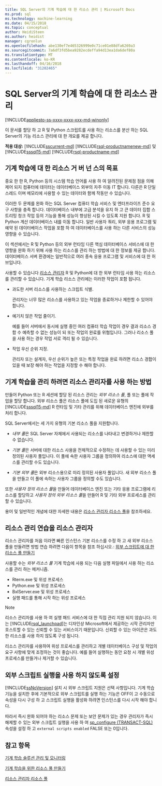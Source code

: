 ```yaml
---
title: SQL Server의 기계 학습에 대 한 리소스 관리 | Microsoft Docs
ms.prod: sql
ms.technology: machine-learning
ms.date: 04/15/2018
ms.topic: conceptual
author: HeidiSteen
ms.author: heidist
manager: cgronlun
ms.openlocfilehash: abe130ef7e465326999e0c71ce01e88dfa6269a3
ms.sourcegitcommit: 7a6df3fd5bea9282ecdeffa94d13ea1da6def80a
ms.translationtype: MT
ms.contentlocale: ko-KR
ms.lasthandoff: 04/16/2018
ms.locfileid: "31202465"
---
```

# <a name="resource-governance-for-machine-learning-in-sql-server"></a>SQL Server의 기계 학습에 대 한 리소스 관리
[!INCLUDE[appliesto-ss-xxxx-xxxx-xxx-md-winonly](../../includes/appliesto-ss-xxxx-xxxx-xxx-md-winonly.md)]

이 문서를 할당 하 고 R 및 Python 스크립트를 사용 하는 리소스를 분산 하는 SQL Server의 기능 리소스 관리에 대 한 개요를 제공 합니다.

**적용 대상:** [!INCLUDE[sscurrent-md](../../includes/sscurrent-md.md)]
[!INCLUDE[rsql-productnamenew-md](../../includes/rsql-productnamenew-md.md)] 및 [!INCLUDE[sssql15-md](../../includes/sssql15-md.md)] [!INCLUDE[rsql-productname-md](../../includes/rsql-productname-md.md)]

## <a name="goals-of-resource-governance-for-machine-learning"></a>기계 학습에 대 한 리소스 거 버 넌 스의 목표

중요 한 한 R, Python 등의 시스템 학습 언어를 사용 하 여 알려진된 문제점 점을 의해 제어 되지 컴퓨터에 데이터는 데이터베이스 외부의 자주 이동 IT 합니다. 다른은 R 단일 스레드 이며 메모리에 사용할 수 있는 데이터와 함께 작동만 수 있습니다. 

이러한 두 문제를 완화 하는 SQL Server 컴퓨터 학습 서비스 및 엔터프라이즈 준수 요구 사항을 충족 합니다. 데이터베이스 내부에 고급 분석을 유지 하 고 큰 데이터 집합 스트리밍 청크 작업 등의 기능을 통해 성능이 향상된 시킬 수 있도록 지원 합니다. R 및 Python 계산 데이터베이스 내를 이동 합니다. 일반 사용자 쿼리, 외부 응용 프로그램 및 예약 된 데이터베이스 작업을 포함 하 여 데이터베이스를 사용 하는 다른 서비스의 성능 영향을 수 있습니다.

이 섹션에서는 R 및 Python 등의 외부 런타임 다른 핵심 데이터베이스 서비스에 대 한 영향을 완화 하기 위해 사용 하는 리소스를 관리 하는 방법에 대 한 정보를 제공 합니다. 데이터베이스 서버 환경에는 일반적으로 여러 종속 응용 프로그램 및 서비스에 대 한 허브입니다.

사용할 수 있습니다 [리소스 관리자](../../relational-databases/resource-governor/resource-governor.md) R 및 Python에 대 한 외부 런타임 사용 하는 리소스를 관리할 수 있습니다.  기계 학습 리소스 관리에는 이러한 작업이 포함 됩니다.

+ 과도한 서버 리소스를 사용하는 스크립트 식별.
  
     관리자는 너무 많은 리소스를 사용하고 있는 작업을 종료하거나 제한할 수 있어야 합니다.
  
+ 예기치 않은 작업 줄이기.
  
     예를 들어 서버에서 동시에 실행 중인 여러 컴퓨터 학습 작업이 경우 결과 리소스 경합 수 예측할 수 없는 성능이 되 또는 작업의 완료를 위협입니다. 그러나 리소스 풀을 사용 하는 경우 작업 서로 격리 될 수 있습니다.
  
-   작업 우선 순위 지정.
  
     관리자 또는 설계자, 우선 순위가 높은 또는 특정 작업을 완료 하려면 리소스 경합이 있을 때 보장 해야 하는 작업을 지정할 수 해야 합니다.

## <a name="how-to-use-resource-governor-to-manage-machine-learning"></a>기계 학습을 관리 하려면 리소스 관리자를 사용 하는 방법
 
만들어 Python 또는 R 세션에 할당 된 리소스 관리는 *외부 리소스 풀*, 풀 또는 풀에 작업을 할당 합니다. 외부 리소스 풀은 리소스 풀에 도입 된 새로운 유형의 [!INCLUDE[sssql15-md](../../includes/sssql15-md.md)] R 런타임 및 기타 관리를 위해 데이터베이스 엔진에 외부를 처리 합니다.

SQL Server에서는 세 가지 유형의 기본 리소스 풀을 지원합니다. 
  
-   *내부 풀*은 SQL Server 자체에서 사용되는 리소스를 나타내고 변경하거나 제한할 수 없습니다.
  
-   *기본 풀*은 서버에 대한 리소스 사용을 전체적으로 수정하는 데 사용할 수 있는 미리 정의된 사용자 풀입니다. 이 풀에 속한 사용자 그룹을 정의하여 리소스에 대한 액세스를 관리할 수도 있습니다.
  
-   *기본 외부 풀*은 외부 리소스용으로 미리 정의된 사용자 풀입니다. 새 외부 리소스 풀을 만들고 이 풀에 속하는 사용자 그룹을 정의할 수도 있습니다.
  
 또한 *사용자 정의 리소스 풀*을 만들어 데이터베이스 엔진 또는 기타 응용 프로그램에 리소스를 할당하고 *사용자 정의 외부 리소스 풀*을 만들어 R 및 기타 외부 프로세스를 관리할 수 있습니다.
  
 용어 및 일반적인 개념에 대한 자세한 내용은 [리소스 관리자 리소스 풀](../../relational-databases/resource-governor/resource-governor-resource-pool.md)을 참조하세요.

  
## <a name="resource-management-walkthrough-with-resource-governor"></a>리소스 관리 연습을 리소스 관리자

리소스 관리자를 처음 이라면 빠른 인스턴스 기본 리소스를 수정 하 고 새 외부 리소스 풀을 만들려면 방법 연습 하려면 다음이 항목을 참조 하십시오.: [외부 스크립트에 대 한 리소스 풀 만들기](../../advanced-analytics/r/how-to-create-a-resource-pool-for-r.md)
  
 사용할 수는 *외부 리소스 풀* 기계 학습에 사용 되는 다음 실행 파일에서 사용 하는 리소스를 관리 하는 메커니즘.

+ Rterm.exe 및 위성 프로세스
+ Python.exe 및 위성 프로세스
+ BxlServer.exe 및 위성 프로세스
+ 실행 패드를 통해 시작 하는 위성 프로세스
  
> [!NOTE]
> 
> 리소스 관리자를 사용 하 여 실행 패드 서비스에 대 한 직접 관리 지원 되지 않습니다. 이는 [!INCLUDE[rsql_launchpad](../../includes/rsql-launchpad-md.md)]는 디자인상 Microsoft에서 제공하는 시작 관리자만 호스트할 수 있는 신뢰할 수 있는 서비스이기 때문입니다. 신뢰할 수 있는 아이콘은 과도 한 리소스를 사용 하지 않도록 구성 됩니다.
>   
> 리소스 관리자를 사용하여 위성 프로세스를 관리하고 개별 데이터베이스 구성 및 작업의 요구 사항에 맞게 조정하는 것이 좋습니다.  예를 들어 실행하는 동안 요청 시 개별 위성 프로세스를 만들거나 제거할 수 있습니다.
  
## <a name="disable-external-script-execution"></a>외부 스크립트 실행을 사용 하지 않도록 설정

[!INCLUDE[ssNoVersion](../../includes/ssnoversion-md.md)] 설치 시 외부 스크립트 지원은 선택 사항입니다. 기계 학습 기능을 설치한 후에 기본적으로 외부 스크립트를 실행 하는 기능은 OFF이 고 수동으로 속성을 다시 구성 하 고 스크립트 실행을 활성화 하려면 인스턴스를 다시 시작 해야 합니다.

따라서 즉시 완화 되어야 하는 리소스 문제 또는 보안 문제가 있는 경우 관리자가 즉시 해제할 수 있는 외부 스크립트 실행을 사용 하 여 [sp_configure &#40;TRANSACT-SQL&#41; ](../../relational-databases/system-stored-procedures/sp-configure-transact-sql.md) 속성을 설정 하 고 `external scripts enabled` FALSE 또는 0입니다.
  
## <a name="see-also"></a>참고 항목

[기계 학습 솔루션 관리 및 모니터링](../../advanced-analytics/r/managing-and-monitoring-r-solutions.md)

[기계 학습을 위한 리소스 풀 만들기](../../advanced-analytics/r/how-to-create-a-resource-pool-for-r.md)

[리소스 관리자 리소스 풀](../../relational-databases/resource-governor/resource-governor-resource-pool.md)
